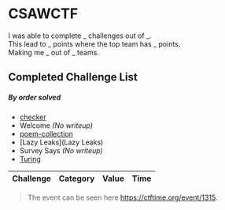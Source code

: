 # CSAWCTF


I was able to complete _ challenges out of _.\
This lead to _ points where the top team has _ points.\
Making me _ out of _ teams.


## Completed Challenge List
##### _By order solved_
* [checker](checker)
* Welcome _(No writeup)_
* [poem-collection](poem-collection)
* [Lazy Leaks](Lazy Leaks)
* Survey Says _(No writeup)_
* [Turing](Turing)


|Challenge|Category|Value|Time|
|---|---|---|---|

> The event can be seen here https://ctftime.org/event/1315.